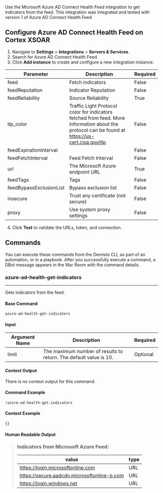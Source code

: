 Use the Microsoft Azure AD Connect Health Feed integration to get indicators from the feed.
This integration was integrated and tested with version 1 of Azure AD Connect Health Feed
## Configure Azure AD Connect Health Feed on Cortex XSOAR

1. Navigate to **Settings** > **Integrations** > **Servers & Services**.
2. Search for Azure AD Connect Health Feed.
3. Click **Add instance** to create and configure a new integration instance.

| **Parameter** | **Description** | **Required** |
| --- | --- | --- |
| feed | Fetch indicators | False |
| feedReputation | Indicator Reputation | False |
| feedReliability | Source Reliability | True |
| tlp_color | Traffic Light Protocol color for indicators fetched from feed. More information about the protocol can be found at https://us-cert.cisa.gov/tlp | False || feedExpirationPolicy |  | False |
| feedExpirationInterval |  | False |
| feedFetchInterval | Feed Fetch Interval | False |
| url | The Microsoft Azure endpoint URL | True |
| feedTags | Tags | False |
| feedBypassExclusionList | Bypass exclusion list | False |
| insecure | Trust any certificate \(not secure\) | False |
| proxy | Use system proxy settings | False |

4. Click **Test** to validate the URLs, token, and connection.
## Commands
You can execute these commands from the Demisto CLI, as part of an automation, or in a playbook.
After you successfully execute a command, a DBot message appears in the War Room with the command details.
### azure-ad-health-get-indicators
***
Gets indicators from the feed.


#### Base Command

`azure-ad-health-get-indicators`
#### Input

| **Argument Name** | **Description** | **Required** |
| --- | --- | --- |
| limit | The maximum number of results to return. The default value is 10. | Optional | 


#### Context Output

There is no context output for this command.

#### Command Example
```!azure-ad-health-get-indicators```

#### Context Example
```
{}
```

#### Human Readable Output

>### Indicators from Microsoft Azure Feed:
>|value|type|
>|---|---|
>| https://login.microsoftonline.com | URL |
>| https://secure.aadcdn.microsoftonline-p.com | URL |
>| https://login.windows.net | URL |
